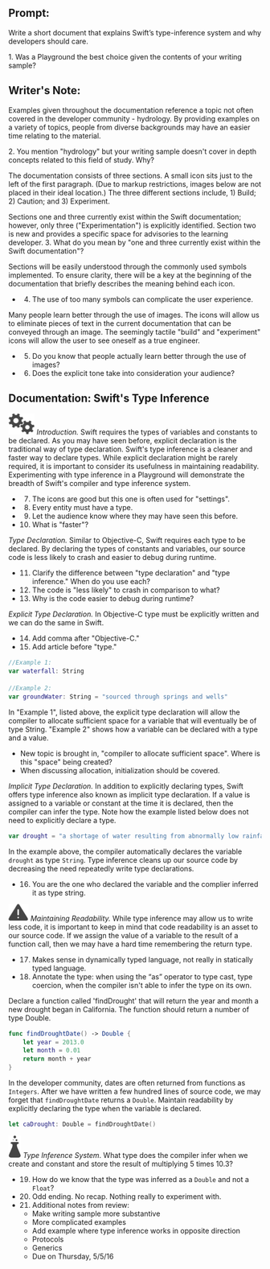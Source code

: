 ## Prompt:
 Write a short document that explains Swift’s type-inference system and why developers should care.

 1\. Was a Playground the best choice given the contents of your writing sample?

## Writer's Note:
 Examples given throughout the documentation reference a topic not often covered in the developer community - hydrology. By providing examples on a variety of topics, people from diverse backgrounds may have an easier time relating to the material.

 2\. You mention "hydrology" but your writing sample doesn't cover in depth concepts related to this field of study. Why?

 The documentation consists of three sections. A small icon sits just to the left of the first paragraph. (Due to markup restrictions, images below are not placed in their ideal location.) The three different sections include, 1) Build; 2) Caution; and 3) Experiment.

 Sections one and three currently exist within the Swift documentation; however, only three ("Experimentation") is explicitly identified. Section two is new and provides a specific space for advisories to the learning developer.
3. What do you mean by "one and three currently exist within the Swift documentation"?

 Sections will be easily understood through the commonly used symbols implemented. To ensure clarity, there will be a key at the beginning of the documentation that briefly describes the meaning behind each icon.
 + 4. The use of too many symbols can complicate the user experience.

 Many people learn better through the use of images. The icons will allow us to eliminate pieces of text in the current documentation that can be conveyed through an image. The seemingly tactile "build" and "experiment" icons will allow the user to see oneself as a true engineer.
 + 5. Do you know that people actually learn better through the use of images?
 + 6. Does the explicit tone take into consideration your audience?


## Documentation: Swift's Type Inference
 ![Build icon](./images/build_sm.png) *Introduction.* Swift requires the types of variables and constants to be declared. As you may have seen before, explicit declaration is the traditional way of type declaration. Swift's type inference is a cleaner and faster way to declare types. While explicit declaration might be rarely required, it is important to consider its usefulness in maintaining readability. Experimenting with type inference in a Playground will demonstrate the breadth of Swift's compiler and type inference system.
 + 7. The icons are good but this one is often used for "settings".
 + 8. Every entity must have a type.
 + 9. Let the audience know where they may have seen this before.
 + 10. What is "faster"?

 *Type Declaration.* Similar to Objective-C, Swift requires each type to be declared. By declaring the types of constants and variables, our source code is less likely to crash and easier to debug during runtime.
 + 11. Clarify the difference between "type declaration" and "type inference." When do you use each?
 + 12. The code is "less likely" to crash in comparison to what?
 + 13. Why is the code easier to debug during runtime?

 *Explicit Type Declaration.* In Objective-C type must be explicitly written and we can do the same in Swift.
 + 14. Add comma after "Objective-C."
 + 15. Add article before "type."

  ```swift
 //Example 1:
 var waterfall: String

 //Example 2:
 var groundWater: String = "sourced through springs and wells"
 ```

 In "Example 1", listed above, the explicit type declaration will allow the compiler to allocate sufficient space for a variable that will eventually be of type String. "Example 2" shows how a variable can be declared with a type and a value.
 + New topic is brought in, "compiler to allocate sufficient space". Where is this "space" being created?
 + When discussing allocation, initialization should be covered.

 *Implicit Type Declaration.* In addition to explicitly declaring types, Swift offers type inference also known as implicit type declaration. If a value is assigned to a variable or constant at the time it is declared, then the compiler can infer the type. Note how the example listed below does not need to explicitly declare a type.

 ```swift
 var drought = "a shortage of water resulting from abnormally low rainfall"
 ```

 In the example above, the compiler automatically declares the variable `drought` as type `String`. Type inference cleans up our source code by decreasing the need repeatedly write type declarations.
 + 16. You are the one who declared the variable and the complier inferred it as type string.

 ![Caution icon](./images/caution_sm.png)
 *Maintaining Readability.* While type inference may allow us to write less code, it is important to keep in mind that code readability is an asset to our source code. If we assign the value of a variable to the result of a function call, then we may have a hard time remembering the return type.
 + 17. Makes sense in dynamically typed language, not really in statically typed language.

 + 18. Annotate the type: when using the “as” operator to type cast, type coercion, when the compiler isn't able to infer the type on its own.

 Declare a function called 'findDrought' that will return the year and month a new drought began in California. The function should return a number of type Double.

 ```swift
 func findDroughtDate() -> Double {
     let year = 2013.0
     let month = 0.01
     return month + year
 }
 ```

 In the developer community, dates are often returned from functions as `Integers`. After we have written a few hundred lines of source code, we may forget that `findDroughtDate` returns a `Double`. Maintain readability by explicitly declaring the type when the variable is declared.

 ```swift
 let caDrought: Double = findDroughtDate()
 ```

 ![Experiment icon](./images/experiment_sm.png) *Type Inference System*. What type does the compiler infer when we create and constant and store the result of multiplying 5 times 10.3?
 + 19. How do we know that the type was inferred as a `Double` and not a `Float`?
 + 20. Odd ending. No recap. Nothing really to experiment with.


 + 21. Additional notes from review:
    + Make writing sample more substantive
    + More complicated examples
    + Add example where type inference works in opposite direction
    + Protocols
    + Generics
    + Due on Thursday, 5/5/16